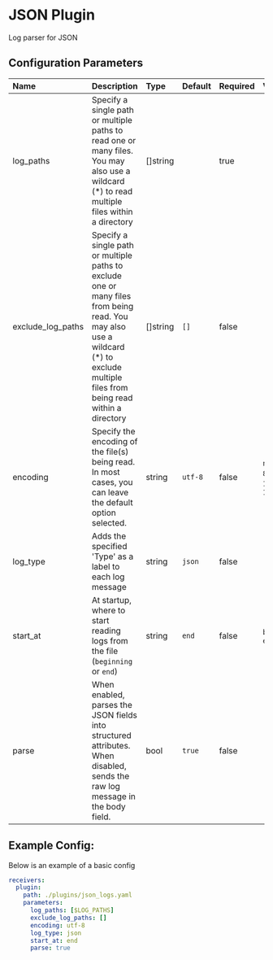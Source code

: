 # JSON Plugin

Log parser for JSON

## Configuration Parameters

| Name | Description | Type | Default | Required | Values |
|:-- |:-- |:-- |:-- |:-- |:-- |
| log_paths | Specify a single path or multiple paths to read one or many files. You may also use a wildcard (*) to read multiple files within a directory | []string |  | true |  |
| exclude_log_paths | Specify a single path or multiple paths to exclude one or many files from being read. You may also use a wildcard (*) to exclude multiple files from being read within a directory | []string | `[]` | false |  |
| encoding | Specify the encoding of the file(s) being read. In most cases, you can leave the default option selected. | string | `utf-8` | false | `nop`, `utf-8`, `utf-16le`, `utf-16be` |
| log_type | Adds the specified 'Type' as a label to each log message | string | `json` | false |  |
| start_at | At startup, where to start reading logs from the file (`beginning` or `end`) | string | `end` | false | `beginning`, `end` |
| parse | When enabled, parses the JSON fields into structured attributes. When disabled, sends the raw log message in the body field. | bool | `true` | false |  |

## Example Config:

Below is an example of a basic config

```yaml
receivers:
  plugin:
    path: ./plugins/json_logs.yaml
    parameters:
      log_paths: [$LOG_PATHS]
      exclude_log_paths: []
      encoding: utf-8
      log_type: json
      start_at: end
      parse: true
```
